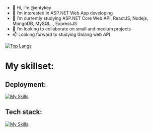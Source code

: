 - 👋 Hi, I’m @entykey
- 👀 I’m interested in ASP.NET Web App developing
- 🌱 I’m currently studying ASP.NET Core Web API, ReactJS, Nodejs, MongoDB, MySQL, , ExpressJS
- 💞️ I’m looking to collaborate on small and medium projects
- 📫 Looking forward to studying Golang web API


[![Top Langs](https://github-readme-stats.vercel.app/api/top-langs/?username=entykey&layout=compact&langs_count=10&theme=vision-friendly-dark)](https://github.com/anuraghazra/github-readme-stats)



# My skillset:
## Deployment:
[![My Skills](https://skillicons.dev/icons?i=aws,azure,netlify,heroku&perline=6)](https://skillicons.dev)

## Tech stack:
[![My Skills](https://skillicons.dev/icons?i=react,dotnet,mongodb,materialui,bootstrap,cs,codepen,js,ts,nodejs,express&perline=6)](https://skillicons.dev)
<!---
entykey/entykey is a ✨ special ✨ repository because its `README.md` (this file) appears on your GitHub profile.
You can click the Preview link to take a look at your changes.
--->
